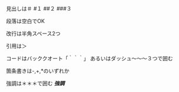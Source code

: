 見出しは＃
#１
##２
###３

段落は空白でOK

改行は半角スペース2つ

引用は＞

コードはバッククオート「｀｀｀」
あるいはダッシュ〜〜〜３つで囲む

箇条書きは-,+,*のいずれか

強調は＊＊＊で囲む
***強調***
